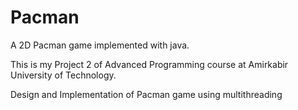 # Pacman
A 2D Pacman game implemented with java.

This is my Project 2 of Advanced Programming course at Amirkabir University of Technology.

Design and Implementation of Pacman game using multithreading
